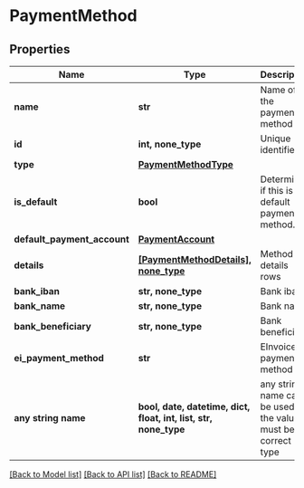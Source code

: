 # PaymentMethod


## Properties
Name | Type | Description | Notes
------------ | ------------- | ------------- | -------------
**name** | **str** | Name of the payment method | 
**id** | **int, none_type** | Unique identifier | [optional] 
**type** | [**PaymentMethodType**](PaymentMethodType.md) |  | [optional] 
**is_default** | **bool** | Determines if this is the default payment method. | [optional] 
**default_payment_account** | [**PaymentAccount**](PaymentAccount.md) |  | [optional] 
**details** | [**[PaymentMethodDetails], none_type**](PaymentMethodDetails.md) | Method details rows | [optional] 
**bank_iban** | **str, none_type** | Bank iban | [optional] 
**bank_name** | **str, none_type** | Bank name | [optional] 
**bank_beneficiary** | **str, none_type** | Bank beneficiary | [optional] 
**ei_payment_method** | **str** | EInvoice payment method | [optional] 
**any string name** | **bool, date, datetime, dict, float, int, list, str, none_type** | any string name can be used but the value must be the correct type | [optional]

[[Back to Model list]](../README.md#documentation-for-models) [[Back to API list]](../README.md#documentation-for-api-endpoints) [[Back to README]](../README.md)


